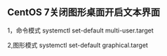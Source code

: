 ## CentOS 7关闭图形桌面开启文本界面

1，命令模式
systemctl set-default multi-user.target


2,图形模式
systemctl set-default graphical.target